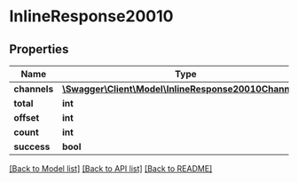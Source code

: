# InlineResponse20010

## Properties
Name | Type | Description | Notes
------------ | ------------- | ------------- | -------------
**channels** | [**\Swagger\Client\Model\InlineResponse20010Channels[]**](InlineResponse20010Channels.md) |  | [optional] 
**total** | **int** |  | [optional] 
**offset** | **int** |  | [optional] 
**count** | **int** |  | [optional] 
**success** | **bool** |  | [optional] 

[[Back to Model list]](../../README.md#documentation-for-models) [[Back to API list]](../../README.md#documentation-for-api-endpoints) [[Back to README]](../../README.md)

